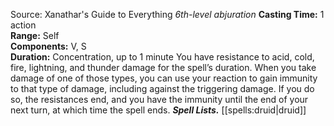 Source: Xanathar's Guide to Everything
*6th-level abjuration*
**Casting Time:** 1 action  
**Range:** Self  
**Components:** V, S  
**Duration:** Concentration, up to 1 minute
You have resistance to acid, cold, fire, lightning, and thunder damage for the spell’s duration.
When you take damage of one of those types, you can use your reaction to gain immunity to that type of damage, including against the triggering damage. If you do so, the resistances end, and you have the immunity until the end of your next turn, at which time the spell ends.
***Spell Lists.*** [[spells:druid|druid]]